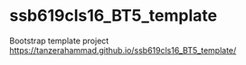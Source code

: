 # ssb619cls16_BT5_template
Bootstrap template project
https://tanzerahammad.github.io/ssb619cls16_BT5_template/
